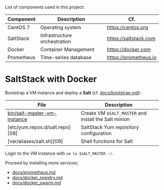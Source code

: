 List of components used in this project:

Component  | Description                   | Cf.
-----------|-------------------------------|-----------------------
CentOS 7   | Operating system              | <https://centos.org>
SaltStack  | Infrastructure orchestration  | <https://saltstack.com>
Docker     | Container Management          | <https://docker.com>
Prometheus | Time-series database          | <https://prometheus.io>

# SaltStack with Docker

Bootstrap a VM instance and deploy a **Salt** (cf. [docs/bootstrap.md](docs/bootstrap.md)):

File                                    | Description
----------------------------------------|-----------------------------------------
[bin/salt-master-vm-instance][01]       | Create VM `$SALT_MASTER` and install the Salt minion
[etc/yum.repos.d/salt.repo][08]         | SaltStack Yum repository configuration
[var/aliases/salt.sh][09]               | Shell functions for Salt

Login to the VM instance with `vm lo $SALT_MASTER -r`.

Proceed by installing more services:

* [docs/prometheus.md](docs/prometheus.md)
* [docs/docker_registry.md](docs/docker_registry.md)
* [docs/docker_swarm.md](docs/docker_swarm.md)

[01]: bin/salt-master-vm-instance
